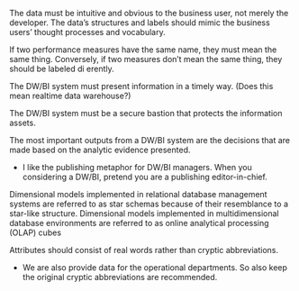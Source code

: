 The data must be intuitive and obvious to the business user, not merely the developer. The data’s structures and labels should mimic the business users’ thought processes and vocabulary.

If two performance measures have the same name, they must mean the same thing. Conversely, if two measures don’t mean the same thing, they should be labeled di erently.

The DW/BI system must present information in a timely way. 
(Does this mean realtime data warehouse?)

The DW/BI system must be a secure bastion that protects the information assets.

The most important outputs from a DW/BI system are the decisions that are made based on the analytic evidence presented.

* I like the publishing metaphor for DW/BI managers. When you considering a DW/BI, pretend you are a publishing editor-in-chief.

Dimensional models implemented in relational database management systems are referred to as star schemas because of their resemblance to a star-like structure. Dimensional models implemented in multidimensional database environments are referred to as online analytical processing (OLAP) cubes

Attributes should consist of real words rather than cryptic abbreviations. 

* We are also provide data for the operational departments. So also keep the original cryptic abbreviations are recommended.
